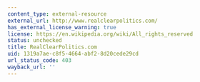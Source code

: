 ```yaml
---
content_type: external-resource
external_url: http://www.realclearpolitics.com/
has_external_license_warning: true
license: https://en.wikipedia.org/wiki/All_rights_reserved
status: unchecked
title: RealClearPolitics.com
uid: 1319a7ae-c8f5-4664-abf2-8d20cede29cd
url_status_code: 403
wayback_url: ''
---
```

